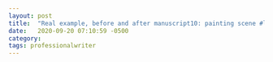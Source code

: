 ```yaml
---
layout: post
title:  "Real example, before and after manuscript10: painting scene #lifespurpose #"
date:   2020-09-20 07:10:59 -0500
category: 
tags: professionalwriter
---
```

